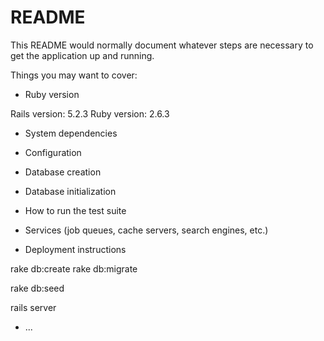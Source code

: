 # README

This README would normally document whatever steps are necessary to get the
application up and running.

Things you may want to cover:

* Ruby version

Rails version: 5.2.3
Ruby version: 2.6.3 

* System dependencies

* Configuration

* Database creation

* Database initialization

* How to run the test suite

* Services (job queues, cache servers, search engines, etc.)

* Deployment instructions

rake db:create
rake db:migrate

rake db:seed


rails server
* ...
